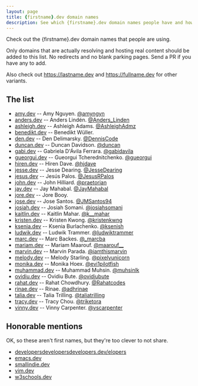 ```yaml
---
layout: page
title: {firstname}.dev domain names
description: See which {firstname}.dev domain names people have and how they're using them.
---
```


Check out the {firstname}.dev domain names that people are using.

Only domains that are actually resolving and hosting real content should be added to this list. No redirects and no blank parking pages. Send a PR if you have any to add.

Also check out <https://lastname.dev> and <https://fullname.dev> for other variants.

## The list

* [amy.dev](https://amy.dev) -- Amy Nguyen.  [@amyngyn](https://twitter.com/amyngyn)
* [anders.dev](https://anders.dev) -- Anders Lindén.  [@Anders_Linden](https://twitter.com/Anders_Linden)
* [ashleigh.dev](https://ashleigh.dev) -- Ashleigh Adams.  [@AshleighAdmz](https://twitter.com/AshleighAdmz)
* [benedikt.dev](https://benedikt.dev) -- Benedikt Wüller.
* [den.dev](https://den.dev) -- Den Delimarsky. [@DennisCode](https://twitter.com/denniscode)
* [duncan.dev](https://duncan.dev) -- Duncan Davidson.  [@duncan](https://twitter.com/duncan)
* [gabi.dev](https://gabi.dev) -- Gabriela D'Ávila Ferrara.  [@gabidavila](https://twitter.com/gabidavila)
* [gueorgui.dev](https://gueorgui.dev) -- Gueorgui Tcherednitchenko.  [@gueorgui](https://twitter.com/gueorgui)
* [hiren.dev](https://hiren.dev) -- Hiren Dave.  [@hjdave](https://twitter.com/hjdave)
* [jesse.dev](https://jesse.dev) -- Jesse Dearing.  [@JesseDearing](https://twitter.com/JesseDearing)
* [jesus.dev](https://jesus.dev) -- Jesús Palos. [@JesusRPalos](https://twitter.com/JesusRPalos)
* [john.dev](https://john.dev) -- John Hilliard.  [@praetorian](https://twitter.com/praetorian)
* [jay.dev](https://jay.dev) -- Jay Mahabal.  [@JayMahabal](https://twitter.com/JayMahabal)
* [jore.dev](https://jore.dev/) -- Jore Booy.
* [jose.dev](https://jose.dev) -- Jose Santos.  [@JMSantos94](https://twitter.com/JMSantos94)
* [josiah.dev](https://josiah.dev) -- Josiah Somani.  [@josiahsomani](https://twitter.com/josiahsomani)
* [kaitlin.dev](https://kaitlin.dev) -- Kaitlin Mahar. [@k__mahar](https://twitter.com/k__mahar)
* [kristen.dev](https://kristen.dev) -- Kristen Kwong. [@kristenkwng](https://twitter.com/kristenkwng)
* [ksenia.dev](https://ksenia.dev) -- Ksenia Burlachenko. [@ksenish](https://twitter.com/ksenish)
* [ludwik.dev](https://ludwik.dev) -- Ludwik Trammer. [@ludwiktrammer](https://twitter.com/ludwiktrammer)
* [marc.dev](https://marc.dev) -- Marc Backes.  [@\_marcba](https://twitter.com/_marcba)
* [mariam.dev](https://mariam.dev) -- Mariam Maarouf. [@maarouf__](https://twitter.com/maarouf__)
* [marvin.dev](https://marvin.dev) -- Marvin Parada. [@iamthismarvin](https://twitter.com/iamthismarvin)
* [melody.dev](https://melody.dev) -- Melody Starling.  [@pixelyunicorn](https://twitter.com/pixelyunicorn)
* [monika.dev](https://monika.dev) -- Monika Hoex. [@evi1pilotfish](https://twitter.com/evi1pilotfish)
* [muhammad.dev](https://muhammad.dev) -- Muhammad Muhsin. [@muhsinlk](https://twitter.com/muhsinlk)
* [ovidiu.dev](https://ovidiu.dev) -- Ovidiu Bute.  [@ovidiubute](https://twitter.com/ovidiubute)
* [rahat.dev](https://rahat.dev) -- Rahat Chowdhury.  [@Rahatcodes](https://twitter.com/Rahatcodes)
* [rinae.dev](https://rinae.dev) -- Rinae.  [@adhrinae](https://twitter.com/adhrinae)
* [talia.dev](https://talia.dev) -- Talia Trilling.  [@taliatrilling](https://twitter.com/taliatrilling)
* [tracy.dev](https://tracy.dev) -- Tracy Chou.  [@triketora](https://twitter.com/triketora)
* [vinny.dev](https://vinny.dev) -- Vinny Carpenter.  [@vscarpenter](https://twitter.com/vscarpenter)

## Honorable mentions

OK, so these aren't first names, but they're too clever to not share.

* [developersdevelopersdevelopers.dev/elopers](https://developersdevelopersdevelopers.dev/elopers)
* [emacs.dev](https://emacs.dev)
* [smallindie.dev](https://smallindie.dev)
* [vim.dev](https://vim.dev)
* [w3schools.dev](https://w3schools.dev)
